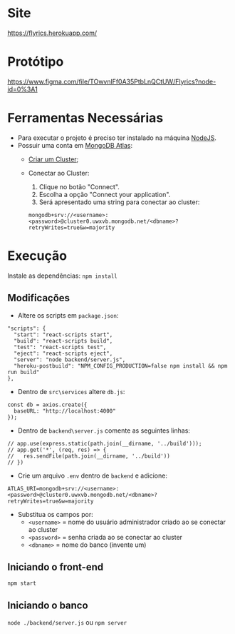 # Site

https://flyrics.herokuapp.com/

# Protótipo
https://www.figma.com/file/TOwvnlFf0A35PtbLnQCtUW/Flyrics?node-id=0%3A1

# Ferramentas Necessárias
* Para executar o projeto é preciso ter instalado na máquina [NodeJS](https://nodejs.org/en/).
* Possuir uma conta em [MongoDB Atlas](https://www.mongodb.com/cloud/atlas):
  * [Criar um Cluster](https://docs.atlas.mongodb.com/tutorial/create-new-cluster);
  * Conectar ao Cluster:
    1. Clique no botão "Connect".
    2. Escolha a opção "Connect your application".
    3. Será apresentado uma string para conectar ao cluster:
    
    `mongodb+srv://<username>:<password>@cluster0.uwxvb.mongodb.net/<dbname>?retryWrites=true&w=majority`

# Execução
Instale as dependências: `npm install`

## Modificações
* Altere os scripts em `package.json`:
```
"scripts": {
  "start": "react-scripts start",
  "build": "react-scripts build",
  "test": "react-scripts test",
  "eject": "react-scripts eject",
  "server": "node backend/server.js",
  "heroku-postbuild": "NPM_CONFIG_PRODUCTION=false npm install && npm run build"
},
```

* Dentro de `src\services` altere `db.js`:
```
const db = axios.create({
  baseURL: "http://localhost:4000"
});
```

* Dentro de `backend\server.js` comente as seguintes linhas:
```
// app.use(express.static(path.join(__dirname, '../build')));
// app.get('*', (req, res) => {
//   res.sendFile(path.join(__dirname, '../build'))
// })
```
* Crie um arquivo `.env` dentro de `backend` e adicione:

`ATLAS_URI=mongodb+srv://<username>:<password>@cluster0.uwxvb.mongodb.net/<dbname>?retryWrites=true&w=majority`
 * Substitua os campos por:
   * `<username>` = nome do usuário administrador criado ao se conectar ao cluster 
   * `<password>` = senha criada ao se conectar ao cluster
   * `<dbname>` = nome do banco (invente um)

## Iniciando o front-end
`npm start`

## Iniciando o banco
`node ./backend/server.js` ou `npm server`
